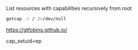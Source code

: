 List resources with capabilities recursively from root

```bash
getcap -r / 2>/dev/null
```

https://gtfobins.github.io/


cap_setuid=ep

